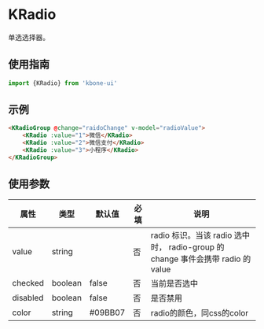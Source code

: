 # KRadio

单选选择器。

## 使用指南

```js
import {KRadio} from 'kbone-ui'
```

## 示例

```html
<KRadioGroup @change="raidoChange" v-model="radioValue">
    <KRadio :value="1">微信</KRadio>
    <KRadio :value="2">微信支付</KRadio>
    <KRadio :value="3">小程序</KRadio>
</KRadioGroup>
```

## 使用参数


| 属性 | 类型 | 默认值 | 必填 | 说明 |
| ---- | ---- | ------ | -------- | ---- |
| value | string |  | 否 | radio 标识。当该 radio 选中时， radio-group 的 change 事件会携带 radio 的 value | 
| checked | boolean | false | 否 | 当前是否选中 | 
| disabled | boolean | false | 否 | 是否禁用 | 
| color | string | #09BB07 | 否 | radio的颜色，同css的color | 